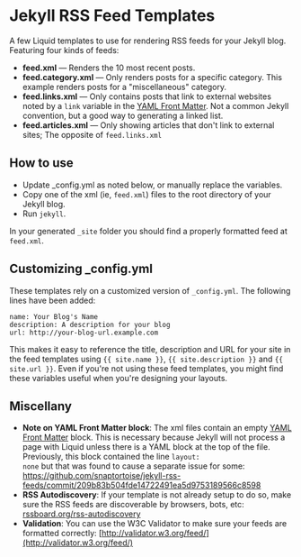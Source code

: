 Jekyll RSS Feed Templates
=========================

A few Liquid templates to use for rendering RSS feeds for your Jekyll blog.  Featuring four kinds of feeds:

- **feed.xml** &mdash; Renders the 10 most recent posts.
- **feed.category.xml** &mdash; Only renders posts for a specific category. This example renders posts for a "miscellaneous" category.
- **feed.links.xml** &mdash; Only contains posts that link to external websites noted by a <code>link</code> variable in the [YAML Front Matter](https://github.com/mojombo/jekyll/wiki/YAML-Front-Matter).  Not a common Jekyll convention, but a good way to generating a linked list.
- **feed.articles.xml** &mdash; Only showing articles that don't link to external sites; The opposite of <code>feed.links.xml</code>

How to use
----------
- Update \_config.yml as noted below, or manually replace the variables.
- Copy one of the xml (ie, <code>feed.xml</code>) files to the root directory of your Jekyll blog.
- Run <code>jekyll</code>.

In your generated <code>\_site</code> folder you should find a properly formatted feed at <code>feed.xml</code>.

Customizing \_config.yml
------
These templates rely on a customized version of <code>\_config.yml</code>.  The following lines have been added:

	name: Your Blog's Name
	description: A description for your blog
	url: http://your-blog-url.example.com

This makes it easy to reference the title, description and URL for your site in the feed templates using <code>{{ site.name }}</code>, <code>{{ site.description }}</code> and <code>{{ site.url }}</code>.  Even if you're not using these feed templates, you might find these variables useful when you're designing your layouts.


Miscellany
-----------
- **Note on YAML Front Matter block**: The xml files contain an empty [YAML Front Matter](https://github.com/mojombo/jekyll/wiki/YAML-Front-Matter) block. This is necessary because Jekyll will not process a page with Liquid unless there is a YAML block at the top of the file. Previously, this block contained the line <code>layout: none</code> but that was found to cause a separate issue for some: https://github.com/snaptortoise/jekyll-rss-feeds/commit/209b83b504fde14722491ea5d9753189566c8598
- **RSS Autodiscovery**: If your template is not already setup to do so, make sure the RSS feeds are discoverable by browsers, bots, etc: [rssboard.org/rss-autodiscovery](http://www.rssboard.org/rss-autodiscovery)
- **Validation**: You can use the W3C Validator to make sure your feeds are formatted correctly: [http://validator.w3.org/feed/](http://validator.w3.org/feed/)
